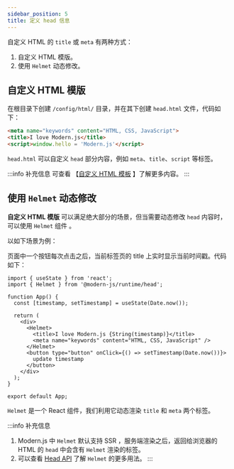 ```yaml
---
sidebar_position: 5
title: 定义 head 信息
---
```


自定义 HTML 的 `title` 或 `meta` 有两种方式：

1. 自定义 HTML 模版。
2. 使用 `Helmet` 动态修改。

## 自定义 HTML 模版

在根目录下创建 `/config/html/` 目录，并在其下创建 `head.html` 文件，代码如下：

```html title="head.html"
<meta name="keywords" content="HTML, CSS, JavaScript">
<title>I love Modern.js</title>
<script>window.hello = 'Modern.js'</script>
```

`head.html` 可以自定义 `head` 部分内容，例如 `meta`、`title`、`script` 等标签。

:::info 补充信息
可查看 【[自定义 HTML 模板](/docs/guides/usages/html) 】了解更多内容。
:::


## 使用 `Helmet` 动态修改

**自定义 HTML 模版** 可以满足绝大部分的场景，但当需要动态修改 `head` 内容时，可以使用 `Helmet` 组件 。

以如下场景为例：

页面中一个按钮每次点击之后，当前标签页的 title 上实时显示当前时间戳。代码如下：

```tsx
import { useState } from 'react';
import { Helmet } from '@modern-js/runtime/head';

function App() {
  const [timestamp, setTimestamp] = useState(Date.now());

  return (
    <div>
      <Helmet>
        <title>I love Modern.js {String(timestamp)}</title>
        <meta name="keywords" content="HTML, CSS, JavaScript" />
      </Helmet>
      <button type="button" onClick={() => setTimestamp(Date.now())}>
        update timestamp
      </button>
    </div>
  );
}

export default App;
```

`Helmet` 是一个 React 组件，我们利用它动态渲染  `title` 和 `meta` 两个标签。

:::info 补充信息
1. Modern.js 中 `Helmet` 默认支持 SSR ，服务端渲染之后，返回给浏览器的 HTML 的 `head` 中会含有 `Helmet` 渲染的标签。
2. 可以查看 [Head API](/docs/apis/runtime/app/head) 了解 `Helmet` 的更多用法。
:::
